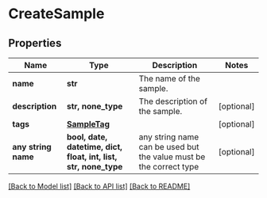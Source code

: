 # CreateSample


## Properties
Name | Type | Description | Notes
------------ | ------------- | ------------- | -------------
**name** | **str** | The name of the sample. | 
**description** | **str, none_type** | The description of the sample. | [optional] 
**tags** | [**SampleTag**](SampleTag.md) |  | [optional] 
**any string name** | **bool, date, datetime, dict, float, int, list, str, none_type** | any string name can be used but the value must be the correct type | [optional]

[[Back to Model list]](../README.md#documentation-for-models) [[Back to API list]](../README.md#documentation-for-api-endpoints) [[Back to README]](../README.md)


